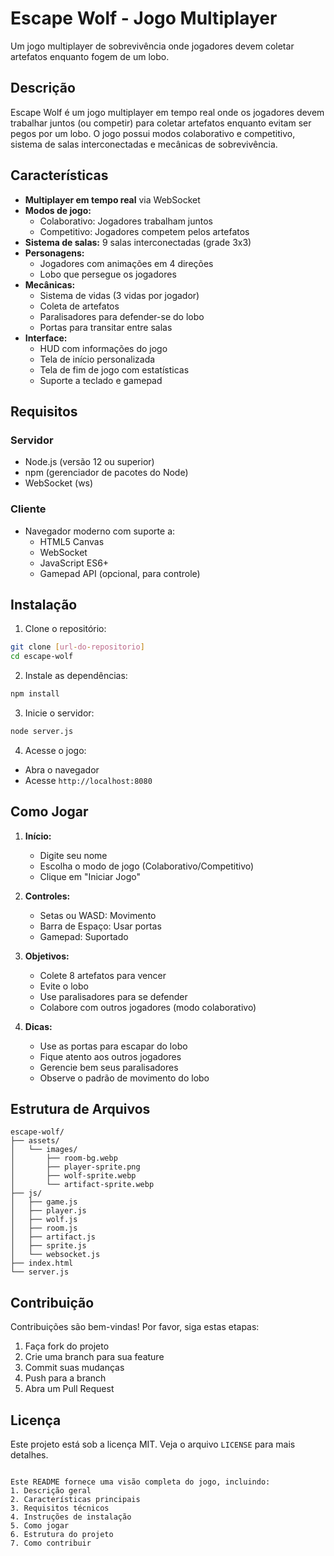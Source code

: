 # Escape Wolf - Jogo Multiplayer

Um jogo multiplayer de sobrevivência onde jogadores devem coletar artefatos enquanto fogem de um lobo.

## Descrição

Escape Wolf é um jogo multiplayer em tempo real onde os jogadores devem trabalhar juntos (ou competir) para coletar artefatos enquanto evitam ser pegos por um lobo. O jogo possui modos colaborativo e competitivo, sistema de salas interconectadas e mecânicas de sobrevivência.

## Características

- **Multiplayer em tempo real** via WebSocket
- **Modos de jogo:**
  - Colaborativo: Jogadores trabalham juntos
  - Competitivo: Jogadores competem pelos artefatos
- **Sistema de salas:** 9 salas interconectadas (grade 3x3)
- **Personagens:**
  - Jogadores com animações em 4 direções
  - Lobo que persegue os jogadores
- **Mecânicas:**
  - Sistema de vidas (3 vidas por jogador)
  - Coleta de artefatos
  - Paralisadores para defender-se do lobo
  - Portas para transitar entre salas
- **Interface:**
  - HUD com informações do jogo
  - Tela de início personalizada
  - Tela de fim de jogo com estatísticas
  - Suporte a teclado e gamepad

## Requisitos

### Servidor
- Node.js (versão 12 ou superior)
- npm (gerenciador de pacotes do Node)
- WebSocket (ws)

### Cliente
- Navegador moderno com suporte a:
  - HTML5 Canvas
  - WebSocket
  - JavaScript ES6+
  - Gamepad API (opcional, para controle)

## Instalação

1. Clone o repositório:
```bash
git clone [url-do-repositorio]
cd escape-wolf
```

2. Instale as dependências:
```bash
npm install
```

3. Inicie o servidor:
```bash
node server.js
```

4. Acesse o jogo:
- Abra o navegador
- Acesse `http://localhost:8080`

## Como Jogar

1. **Início:**
   - Digite seu nome
   - Escolha o modo de jogo (Colaborativo/Competitivo)
   - Clique em "Iniciar Jogo"

2. **Controles:**
   - Setas ou WASD: Movimento
   - Barra de Espaço: Usar portas
   - Gamepad: Suportado

3. **Objetivos:**
   - Colete 8 artefatos para vencer
   - Evite o lobo
   - Use paralisadores para se defender
   - Colabore com outros jogadores (modo colaborativo)

4. **Dicas:**
   - Use as portas para escapar do lobo
   - Fique atento aos outros jogadores
   - Gerencie bem seus paralisadores
   - Observe o padrão de movimento do lobo

## Estrutura de Arquivos

```
escape-wolf/
├── assets/
│   └── images/
│       ├── room-bg.webp
│       ├── player-sprite.png
│       ├── wolf-sprite.webp
│       └── artifact-sprite.webp
├── js/
│   ├── game.js
│   ├── player.js
│   ├── wolf.js
│   ├── room.js
│   ├── artifact.js
│   ├── sprite.js
│   └── websocket.js
├── index.html
└── server.js
```

## Contribuição

Contribuições são bem-vindas! Por favor, siga estas etapas:
1. Faça fork do projeto
2. Crie uma branch para sua feature
3. Commit suas mudanças
4. Push para a branch
5. Abra um Pull Request

## Licença

Este projeto está sob a licença MIT. Veja o arquivo `LICENSE` para mais detalhes.
```

Este README fornece uma visão completa do jogo, incluindo:
1. Descrição geral
2. Características principais
3. Requisitos técnicos
4. Instruções de instalação
5. Como jogar
6. Estrutura do projeto
7. Como contribuir
